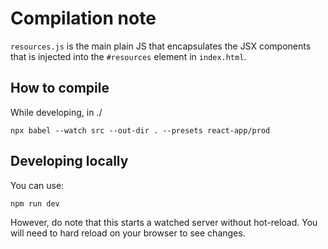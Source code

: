 # Compilation note

```resources.js``` is the main plain JS that encapsulates the JSX components that is injected into the ```#resources``` element in ```index.html```.  

## How to compile

While developing, in ./

```npx babel --watch src --out-dir . --presets react-app/prod```

## Developing locally

You can use:

```npm run dev```

However, do note that this starts a watched server without hot-reload. You will need to hard reload on your browser to see changes. 
